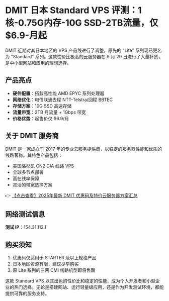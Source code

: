 # DMIT 日本 Standard VPS 评测：1核-0.75G内存-10G SSD-2TB流量，仅 $6.9-月起

DMIT 近期对其日本地区的 VPS 产品线进行了调整，原先的 "Lite" 系列现已更名为 "Standard" 系列。这款性价比极高的云服务器在 9 月 29 日进行了大量补货，是中小型网站和应用的理想选择。

## 产品亮点

- **硬件配置**：搭载高性能 AMD EPYC 系列处理器
- **网络优化**：电信联通去程 NTT-Telstra/回程 BBTEC
- **存储方案**：10G SSD 高速存储
- **流量带宽**：2TB 月流量 + 1Gbps 带宽
- **价格优势**：起售价仅 $6.9/月

## 关于 DMIT 服务商

DMIT 是一家成立于 2017 年的专业云服务提供商，以稳定的服务器性能和优质的线路著称。其特色产品包括：

- 美国洛杉矶 CN2 GIA 线路 VPS
- 全球多节点部署
- 高在线率保障
- 灵活的带宽选择方案

👉 [【点击查看】2025年最新 DMIT 优惠码及特价云服务器方案汇总](https://bit.ly/dmit_coupon)

## 网络测试信息

**测试 IP**：154.31.112.1

## 购买须知

1. 优惠码仅适用于 STARTER 及以上规格产品
2. 日本地区资源有限，建议尽早购买
3. 原 Lite 系列的三网 CMI 线路机型即将售罄

这款 Standard VPS 以其出色的性价比和稳定的性能，成为个人开发者和小型企业的热门选择。无论是搭建网站、运行轻量级应用，还是作为开发测试环境，都能提供可靠的服务支持。